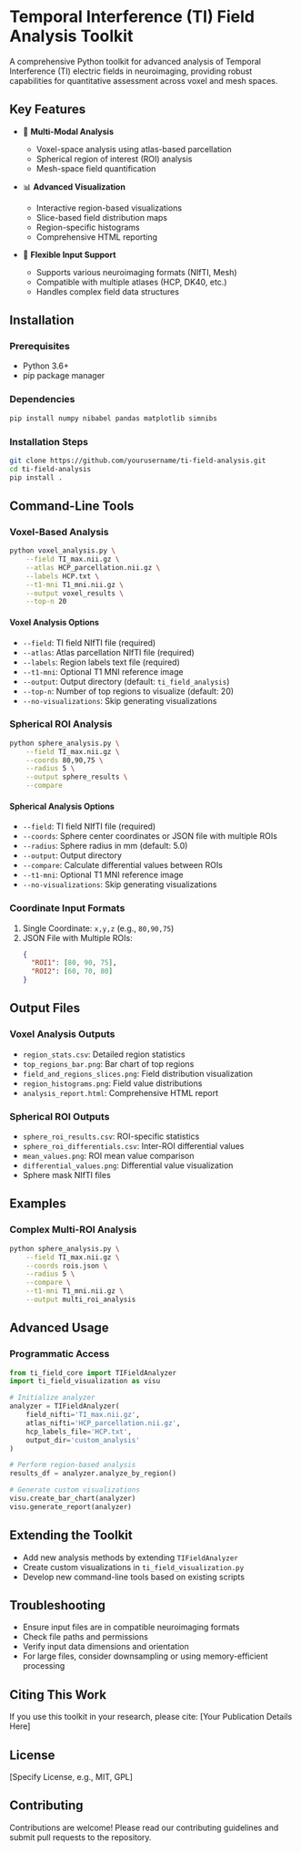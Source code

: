 # Temporal Interference (TI) Field Analysis Toolkit

A comprehensive Python toolkit for advanced analysis of Temporal Interference (TI) electric fields in neuroimaging, providing robust capabilities for quantitative assessment across voxel and mesh spaces.

## Key Features

- 🧠 **Multi-Modal Analysis**
  - Voxel-space analysis using atlas-based parcellation
  - Spherical region of interest (ROI) analysis
  - Mesh-space field quantification

- 📊 **Advanced Visualization**
  - Interactive region-based visualizations
  - Slice-based field distribution maps
  - Region-specific histograms
  - Comprehensive HTML reporting

- 🔬 **Flexible Input Support**
  - Supports various neuroimaging formats (NIfTI, Mesh)
  - Compatible with multiple atlases (HCP, DK40, etc.)
  - Handles complex field data structures

## Installation

### Prerequisites
- Python 3.6+
- pip package manager

### Dependencies
```bash
pip install numpy nibabel pandas matplotlib simnibs
```

### Installation Steps
```bash
git clone https://github.com/yourusername/ti-field-analysis.git
cd ti-field-analysis
pip install .
```

## Command-Line Tools

### Voxel-Based Analysis
```bash
python voxel_analysis.py \
    --field TI_max.nii.gz \
    --atlas HCP_parcellation.nii.gz \
    --labels HCP.txt \
    --t1-mni T1_mni.nii.gz \
    --output voxel_results \
    --top-n 20
```

#### Voxel Analysis Options
- `--field`: TI field NIfTI file (required)
- `--atlas`: Atlas parcellation NIfTI file (required)
- `--labels`: Region labels text file (required)
- `--t1-mni`: Optional T1 MNI reference image
- `--output`: Output directory (default: `ti_field_analysis`)
- `--top-n`: Number of top regions to visualize (default: 20)
- `--no-visualizations`: Skip generating visualizations

### Spherical ROI Analysis
```bash
python sphere_analysis.py \
    --field TI_max.nii.gz \
    --coords 80,90,75 \
    --radius 5 \
    --output sphere_results \
    --compare
```

#### Spherical Analysis Options
- `--field`: TI field NIfTI file (required)
- `--coords`: Sphere center coordinates or JSON file with multiple ROIs
- `--radius`: Sphere radius in mm (default: 5.0)
- `--output`: Output directory
- `--compare`: Calculate differential values between ROIs
- `--t1-mni`: Optional T1 MNI reference image
- `--no-visualizations`: Skip generating visualizations

### Coordinate Input Formats
1. Single Coordinate: `x,y,z` (e.g., `80,90,75`)
2. JSON File with Multiple ROIs:
   ```json
   {
     "ROI1": [80, 90, 75],
     "ROI2": [60, 70, 80]
   }
   ```

## Output Files

### Voxel Analysis Outputs
- `region_stats.csv`: Detailed region statistics
- `top_regions_bar.png`: Bar chart of top regions
- `field_and_regions_slices.png`: Field distribution visualization
- `region_histograms.png`: Field value distributions
- `analysis_report.html`: Comprehensive HTML report

### Spherical ROI Outputs
- `sphere_roi_results.csv`: ROI-specific statistics
- `sphere_roi_differentials.csv`: Inter-ROI differential values
- `mean_values.png`: ROI mean value comparison
- `differential_values.png`: Differential value visualization
- Sphere mask NIfTI files

## Examples

### Complex Multi-ROI Analysis
```bash
python sphere_analysis.py \
    --field TI_max.nii.gz \
    --coords rois.json \
    --radius 5 \
    --compare \
    --t1-mni T1_mni.nii.gz \
    --output multi_roi_analysis
```

## Advanced Usage

### Programmatic Access
```python
from ti_field_core import TIFieldAnalyzer
import ti_field_visualization as visu

# Initialize analyzer
analyzer = TIFieldAnalyzer(
    field_nifti='TI_max.nii.gz',
    atlas_nifti='HCP_parcellation.nii.gz',
    hcp_labels_file='HCP.txt',
    output_dir='custom_analysis'
)

# Perform region-based analysis
results_df = analyzer.analyze_by_region()

# Generate custom visualizations
visu.create_bar_chart(analyzer)
visu.generate_report(analyzer)
```

## Extending the Toolkit

- Add new analysis methods by extending `TIFieldAnalyzer`
- Create custom visualizations in `ti_field_visualization.py`
- Develop new command-line tools based on existing scripts

## Troubleshooting

- Ensure input files are in compatible neuroimaging formats
- Check file paths and permissions
- Verify input data dimensions and orientation
- For large files, consider downsampling or using memory-efficient processing

## Citing This Work

If you use this toolkit in your research, please cite:
[Your Publication Details Here]

## License

[Specify License, e.g., MIT, GPL]

## Contributing

Contributions are welcome! Please read our contributing guidelines and submit pull requests to the repository.